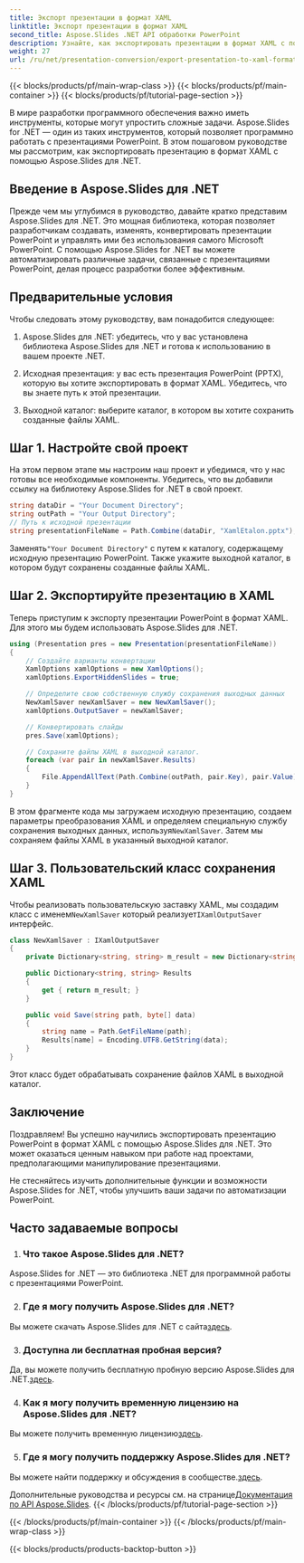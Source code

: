 ```yaml
---
title: Экспорт презентации в формат XAML
linktitle: Экспорт презентации в формат XAML
second_title: Aspose.Slides .NET API обработки PowerPoint
description: Узнайте, как экспортировать презентации в формат XAML с помощью Aspose.Slides для .NET. Создавайте интерактивный контент без особых усилий!
weight: 27
url: /ru/net/presentation-conversion/export-presentation-to-xaml-format/
---
```


{{< blocks/products/pf/main-wrap-class >}}
{{< blocks/products/pf/main-container >}}
{{< blocks/products/pf/tutorial-page-section >}}


В мире разработки программного обеспечения важно иметь инструменты, которые могут упростить сложные задачи. Aspose.Slides for .NET — один из таких инструментов, который позволяет программно работать с презентациями PowerPoint. В этом пошаговом руководстве мы рассмотрим, как экспортировать презентацию в формат XAML с помощью Aspose.Slides для .NET. 

## Введение в Aspose.Slides для .NET

Прежде чем мы углубимся в руководство, давайте кратко представим Aspose.Slides для .NET. Это мощная библиотека, которая позволяет разработчикам создавать, изменять, конвертировать презентации PowerPoint и управлять ими без использования самого Microsoft PowerPoint. С помощью Aspose.Slides for .NET вы можете автоматизировать различные задачи, связанные с презентациями PowerPoint, делая процесс разработки более эффективным.

## Предварительные условия

Чтобы следовать этому руководству, вам понадобится следующее:

1. Aspose.Slides для .NET: убедитесь, что у вас установлена библиотека Aspose.Slides для .NET и готова к использованию в вашем проекте .NET.

2. Исходная презентация: у вас есть презентация PowerPoint (PPTX), которую вы хотите экспортировать в формат XAML. Убедитесь, что вы знаете путь к этой презентации.

3. Выходной каталог: выберите каталог, в котором вы хотите сохранить созданные файлы XAML.

## Шаг 1. Настройте свой проект

На этом первом этапе мы настроим наш проект и убедимся, что у нас готовы все необходимые компоненты. Убедитесь, что вы добавили ссылку на библиотеку Aspose.Slides for .NET в свой проект.

```csharp
string dataDir = "Your Document Directory";
string outPath = "Your Output Directory";
// Путь к исходной презентации
string presentationFileName = Path.Combine(dataDir, "XamlEtalon.pptx");
```

 Заменять`"Your Document Directory"` с путем к каталогу, содержащему исходную презентацию PowerPoint. Также укажите выходной каталог, в котором будут сохранены созданные файлы XAML.

## Шаг 2. Экспортируйте презентацию в XAML

Теперь приступим к экспорту презентации PowerPoint в формат XAML. Для этого мы будем использовать Aspose.Slides для .NET. 

```csharp
using (Presentation pres = new Presentation(presentationFileName))
{
    // Создайте варианты конвертации
    XamlOptions xamlOptions = new XamlOptions();
    xamlOptions.ExportHiddenSlides = true;

    // Определите свою собственную службу сохранения выходных данных
    NewXamlSaver newXamlSaver = new NewXamlSaver();
    xamlOptions.OutputSaver = newXamlSaver;

    // Конвертировать слайды
    pres.Save(xamlOptions);

    // Сохраните файлы XAML в выходной каталог.
    foreach (var pair in newXamlSaver.Results)
    {
        File.AppendAllText(Path.Combine(outPath, pair.Key), pair.Value);
    }
}
```

 В этом фрагменте кода мы загружаем исходную презентацию, создаем параметры преобразования XAML и определяем специальную службу сохранения выходных данных, используя`NewXamlSaver`. Затем мы сохраняем файлы XAML в указанный выходной каталог.

## Шаг 3. Пользовательский класс сохранения XAML

 Чтобы реализовать пользовательскую заставку XAML, мы создадим класс с именем`NewXamlSaver` который реализует`IXamlOutputSaver` интерфейс.

```csharp
class NewXamlSaver : IXamlOutputSaver
{
    private Dictionary<string, string> m_result = new Dictionary<string, string>();

    public Dictionary<string, string> Results
    {
        get { return m_result; }
    }

    public void Save(string path, byte[] data)
    {
        string name = Path.GetFileName(path);
        Results[name] = Encoding.UTF8.GetString(data);
    }
}
```

Этот класс будет обрабатывать сохранение файлов XAML в выходной каталог.

## Заключение

Поздравляем! Вы успешно научились экспортировать презентацию PowerPoint в формат XAML с помощью Aspose.Slides для .NET. Это может оказаться ценным навыком при работе над проектами, предполагающими манипулирование презентациями.

Не стесняйтесь изучить дополнительные функции и возможности Aspose.Slides for .NET, чтобы улучшить ваши задачи по автоматизации PowerPoint.

## Часто задаваемые вопросы

1. ### Что такое Aspose.Slides для .NET?
Aspose.Slides for .NET — это библиотека .NET для программной работы с презентациями PowerPoint.

2. ### Где я могу получить Aspose.Slides для .NET?
 Вы можете скачать Aspose.Slides для .NET с сайта[здесь](https://purchase.aspose.com/buy).

3. ### Доступна ли бесплатная пробная версия?
 Да, вы можете получить бесплатную пробную версию Aspose.Slides для .NET.[здесь](https://releases.aspose.com/).

4. ### Как я могу получить временную лицензию на Aspose.Slides для .NET?
 Вы можете получить временную лицензию[здесь](https://purchase.aspose.com/temporary-license/).

5. ### Где я могу получить поддержку Aspose.Slides для .NET?
 Вы можете найти поддержку и обсуждения в сообществе.[здесь](https://forum.aspose.com/).

 Дополнительные руководства и ресурсы см. на странице[Документация по API Aspose.Slides](https://reference.aspose.com/slides/net/).
{{< /blocks/products/pf/tutorial-page-section >}}

{{< /blocks/products/pf/main-container >}}
{{< /blocks/products/pf/main-wrap-class >}}

{{< blocks/products/products-backtop-button >}}
